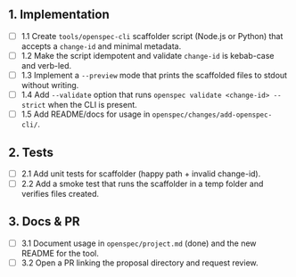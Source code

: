 ## 1. Implementation
- [ ] 1.1 Create `tools/openspec-cli` scaffolder script (Node.js or Python) that accepts a `change-id` and minimal metadata.
- [ ] 1.2 Make the script idempotent and validate `change-id` is kebab-case and verb-led.
- [ ] 1.3 Implement a `--preview` mode that prints the scaffolded files to stdout without writing.
- [ ] 1.4 Add `--validate` option that runs `openspec validate <change-id> --strict` when the CLI is present.
- [ ] 1.5 Add README/docs for usage in `openspec/changes/add-openspec-cli/`.

## 2. Tests
- [ ] 2.1 Add unit tests for scaffolder (happy path + invalid change-id).
- [ ] 2.2 Add a smoke test that runs the scaffolder in a temp folder and verifies files created.

## 3. Docs & PR
- [ ] 3.1 Document usage in `openspec/project.md` (done) and the new README for the tool.
- [ ] 3.2 Open a PR linking the proposal directory and request review.
